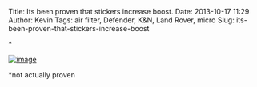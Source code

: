 Title: Its been proven that stickers increase boost.
Date: 2013-10-17 11:29
Author: Kevin
Tags: air filter, Defender, K&amp;N, Land Rover, micro
Slug: its-been-proven-that-stickers-increase-boost

\*

[![image](/images/2013/10/wpid-wp-1382005986651.jpg "wp-1382005986651.jpg")](/images/2013/10/wpid-wp-1382005986651.jpg)

\*not actually proven
